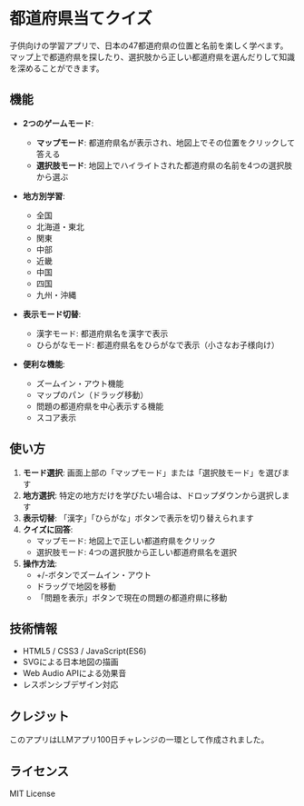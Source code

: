 # 都道府県当てクイズ

子供向けの学習アプリで、日本の47都道府県の位置と名前を楽しく学べます。マップ上で都道府県を探したり、選択肢から正しい都道府県を選んだりして知識を深めることができます。

## 機能

- **2つのゲームモード**:
  - **マップモード**: 都道府県名が表示され、地図上でその位置をクリックして答える
  - **選択肢モード**: 地図上でハイライトされた都道府県の名前を4つの選択肢から選ぶ

- **地方別学習**:
  - 全国
  - 北海道・東北
  - 関東
  - 中部
  - 近畿
  - 中国
  - 四国
  - 九州・沖縄

- **表示モード切替**:
  - 漢字モード: 都道府県名を漢字で表示
  - ひらがなモード: 都道府県名をひらがなで表示（小さなお子様向け）

- **便利な機能**:
  - ズームイン・アウト機能
  - マップのパン（ドラッグ移動）
  - 問題の都道府県を中心表示する機能
  - スコア表示

## 使い方

1. **モード選択**: 画面上部の「マップモード」または「選択肢モード」を選びます
2. **地方選択**: 特定の地方だけを学びたい場合は、ドロップダウンから選択します
3. **表示切替**: 「漢字」「ひらがな」ボタンで表示を切り替えられます
4. **クイズに回答**: 
   - マップモード: 地図上で正しい都道府県をクリック
   - 選択肢モード: 4つの選択肢から正しい都道府県名を選択
5. **操作方法**:
   - +/-ボタンでズームイン・アウト
   - ドラッグで地図を移動
   - 「問題を表示」ボタンで現在の問題の都道府県に移動

## 技術情報

- HTML5 / CSS3 / JavaScript(ES6)
- SVGによる日本地図の描画
- Web Audio APIによる効果音
- レスポンシブデザイン対応

## クレジット

このアプリはLLMアプリ100日チャレンジの一環として作成されました。

## ライセンス

MIT License